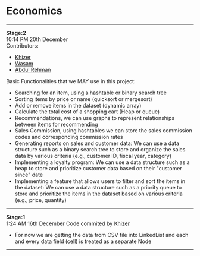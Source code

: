 # Economics
---
**Stage:2**  
10:14 PM 20th December  
Contributors:  
- [Khizer](https://github.com/khizer-kt)
- [Wasam](https://github.com/wasam-khan)
- [Abdul Rehman](https://github.com/ara8256)
  
Basic Functionalities that we MAY use in this project:  
- Searching for an item, using a hashtable or binary search tree  
- Sorting items by price or name (quicksort or mergesort)  
- Add or remove items in the dataset (dynamic array)  
- Calculate the total cost of a shopping cart (Heap or queue)  
- Recommendations, we can use graphs to represent relationships between items for recommending  
- Sales Commission, using hashtables we can store the sales commission codes and corresponding commission rates  
- Generating reports on sales and customer data: We can use a data structure such as a binary search tree to store and organize the sales data by various criteria (e.g., customer ID, fiscal year, category)  
- Implementing a loyalty program: We can use a data structure such as a heap to store and prioritize customer data based on their "customer since" date  
- Implementing a feature that allows users to filter and sort the items in the dataset: We can use a data structure such as a priority queue to store and prioritize the items in the dataset based on various criteria (e.g., price, quantity)  

---
**Stage:1**  
1:24 AM 16th December Code commited by [Khizer](https://github.com/khizer-kt)  
- For now we are getting the data from CSV file into LinkedList and each and every data field (cell) is treated as a separate Node  
---
